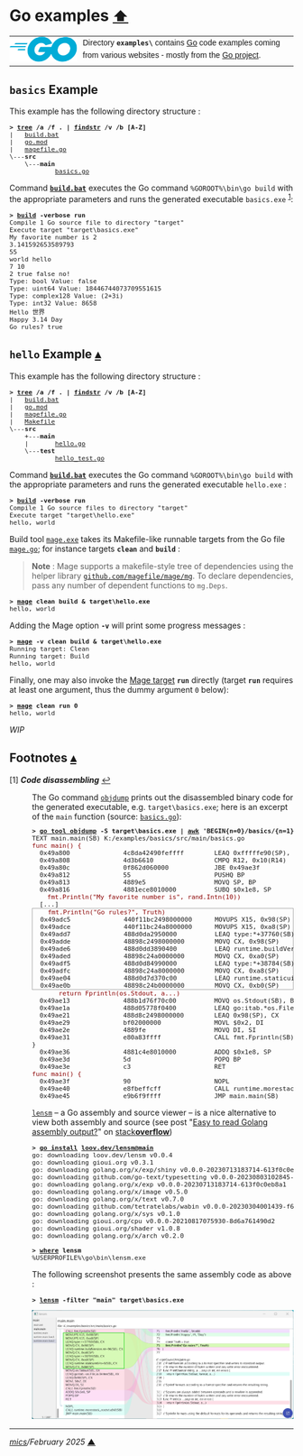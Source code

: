 # <span id="top">Go examples</span> <span style="font-size:90%;">[⬆](../README.md#top)</span>

<table style="font-family:Helvetica,Arial;line-height:1.6;">
  <tr>
  <td style="border:0;padding:0 10px 0 0;min-width:120px;"><a href="https://golang.org/" rel="external"><img style="border:0;" src="../docs/images/go-logo-blue.svg" width="120" alt="Go project"/></a></td>
  <td style="border:0;padding:0;vertical-align:text-top;">Directory <strong><code>examples\</code></strong> contains <a href="https://golang.org/" rel="external" alt="Go">Go</a> code examples coming from various websites - mostly from the <a href="https://golang.org/" rel="external">Go project</a>.</td>
  </tr>
</table>

## <span id="basics">`basics` Example</span>

This example has the following directory structure :

<pre style="font-size:80%;">
<b>&gt; <a href="https://learn.microsoft.com/en-us/windows-server/administration/windows-commands/tree">tree</a> /a /f . | <a href="https://learn.microsoft.com/en-us/windows-server/administration/windows-commands/findstr">findstr</a> /v /b [A-Z]</b>
|   <a href="./basics/build.bat">build.bat</a>
|   <a href="./basics/go.mod">go.mod</a>
|   <a href="./basics/magefile.go">magefile.go</a>
\---<b>src</b>
    \---<b>main</b>
            <a href="./basics/src/main/basics.go">basics.go</a>
</pre>

Command [**`build.bat`**](./basics/build.bat) executes the Go command `%GOROOT%\bin\go build` with the appropriate parameters and runs the generated executable `basics.exe` <sup id="anchor_01">[1](#footnote_01)</sup>:

<pre style="font-size:80%;">
<b>&gt; <a href="./basics/build.bat">build</a> -verbose run</b>
Compile 1 Go source file to directory "target"
Execute target "target\basics.exe"
My favorite number is 2
3.141592653589793
55
world hello
7 10
2 true false no!
Type: bool Value: false
Type: uint64 Value: 18446744073709551615
Type: complex128 Value: (2+3i)
Type: int32 Value: 8658
Hello 世界
Happy 3.14 Day
Go rules? true
</pre>

<!--=======================================================================-->

## <span id="hello">`hello` Example</span> [**&#x25B4;**](#top)

This example has the following directory structure :

<pre style="font-size:80%;">
<b>&gt; <a href="https://learn.microsoft.com/en-us/windows-server/administration/windows-commands/tree" rel="external">tree</a> /a /f . | <a href="https://learn.microsoft.com/en-us/windows-server/administration/windows-commands/findstr">findstr</a> /v /b [A-Z]</b>
|   <a href="./hello/build.bat">build.bat</a>
|   <a href="./hello/go.mod">go.mod</a>
|   <a href="./hello/magefile.go">magefile.go</a>
|   <a href="./hello/Makefile">Makefile</a>
\---<b>src</b>
    +---<b>main</b>
    |       <a href="./hello/src/main/hello.go">hello.go</a>
    \---<b>test</b>
            <a href="./hello/src/test/hello_test.go">hello_test.go</a>
</pre>

Command [**`build.bat`**](./hello/build.bat) executes the Go command `%GOROOT%\bin\go build` with the appropriate parameters and runs the generated executable `hello.exe` :

<pre style="font-size:80%;">
<b>&gt; <a href="./hello/build.bat">build</a> -verbose run</b>
Compile 1 Go source files to directory "target"
Execute target "target\hello.exe"
hello, world
</pre>

Build tool [`mage.exe`][mage_cli] takes its Makefile-like runnable targets from the Go file [`mage.go`](./hello/mage.go); for instance targets **`clean`** and **`build`** :

> **Note** : Mage supports a makefile-style tree of dependencies using the helper library [`github.com/magefile/mage/mg`](https://magefile.org/dependencies/). To declare dependencies, pass any number of dependent functions to `mg.Deps`.

<pre style="font-size:80%;">
<b>&gt; <a href="https://magefile.org/magefiles/">mage</a> clean build &amp; target\hello.exe</b>
hello, world
</pre>

Adding the Mage option **`-v`** will print some progress messages :

<pre style="font-size:80%;">
<b>&gt; <a href="https://magefile.org/magefiles/">mage</a> -v clean build & target\hello.exe</b>
Running target: Clean
Running target: Build
hello, world
</pre>

Finally, one may also invoke the [Mage target][mage_targets] **`run`** directly (target **`run`** requires at least one argument, thus the dummy argument `0` below):

<pre style="font-size:80%;">
<b>&gt; <a href="https://magefile.org/magefiles/">mage</a> clean run 0</b>
hello, world
</pre>

*WIP*

<!--=======================================================================-->

## <span id="footnotes">Footnotes</span> [**&#x25B4;**](#top)

<span id="footnote_01">[1]</span> ***Code disassembling*** [↩](#anchor_01)

<dl><dd>
The Go command <a href="https://pkg.go.dev/cmd/objdump@go1.23.0#pkg-overview"><code>objdump</code></a> prints out the disassembled binary code for the generated executable, e.g. <code>target\basics.exe</code>; here is an excerpt of the <code>main</code> function (source: <a href="./basics/src/main/basics.go"><code>basics.go</code></a>):
</dd>
<dd>
<pre style="font-size:80%;">
<b>&gt; <a href="https://pkg.go.dev/cmd/objdump@go1.23.0#pkg-overview">go tool objdump</a> -S target\basics.exe | <a href="https://man7.org/linux/man-pages/man1/gawk.1.html" rel="external">awk</a> 'BEGIN{n=0}/basics/{n=1}{if (n^>0) print $0}'</b>
TEXT main.main(SB) K:/examples/basics/src/main/basics.go
<span style="color:darkred;">func main() {</span>
  0x49a800              4c8da42490feffff        LEAQ 0xfffffe90(SP), R12
  0x49a808              4d3b6610                CMPQ R12, 0x10(R14)
  0x49a80c              0f862d060000            JBE 0x49ae3f
  0x49a812              55                      PUSHQ BP
  0x49a813              4889e5                  MOVQ SP, BP
  0x49a816              4881ece8010000          SUBQ $0x1e8, SP
    <span style="color:darkred;">fmt.Println("My favorite number is", rand.Intn(10))</span>
  [...]<div style="border:1px solid #aaaaaa;">    <span style="color:darkred;">fmt.Println("Go rules?", Truth)</span>
  0x49adc5              440f11bc2498000000      MOVUPS X15, 0x98(SP)
  0x49adce              440f11bc24a8000000      MOVUPS X15, 0xa8(SP)
  0x49add7              488d0da2950000          LEAQ type:*+37760(SB), CX
  0x49adde              48898c2498000000        MOVQ CX, 0x98(SP)
  0x49ade6              488d0dd3890400          LEAQ runtime.buildVersion.str+96(SB), CX
  0x49aded              48898c24a0000000        MOVQ CX, 0xa0(SP)
  0x49adf5              488d0d84990000          LEAQ type:*+38784(SB), CX
  0x49adfc              48898c24a8000000        MOVQ CX, 0xa8(SP)
  0x49ae04              488d0d7d370c00          LEAQ runtime.staticuint64s+8(SB), CX
  0x49ae0b              48898c24b0000000        MOVQ CX, 0xb0(SP)</div>       <span style="color:darkred;">return Fprintln(os.Stdout, a...)</span>
  0x49ae13              488b1d76f70c00          MOVQ os.Stdout(SB), BX
  0x49ae1a              488d05778f0400          LEAQ go:itab.*os.File,io.Writer(SB), AX
  0x49ae21              488d8c2498000000        LEAQ 0x98(SP), CX
  0x49ae29              bf02000000              MOVL $0x2, DI
  0x49ae2e              4889fe                  MOVQ DI, SI
  0x49ae31              e80a83ffff              CALL fmt.Fprintln(SB)
}
  0x49ae36              4881c4e8010000          ADDQ $0x1e8, SP
  0x49ae3d              5d                      POPQ BP
  0x49ae3e              c3                      RET
<span style="color:darkred;">func main() {</span>
  0x49ae3f              90                      NOPL
  0x49ae40              e8fbeffcff              CALL runtime.morestack_noctxt.abi0(SB)
  0x49ae45              e9b6f9ffff              JMP main.main(SB)
</pre>

<a href=""><code>lensm</code></a> &ndash; a Go assembly and source viewer &ndash; is a nice alternative to view both assembly and source (see post "[Easy to read Golang assembly output?](https://stackoverflow.com/questions/23789951/easy-to-read-golang-assembly-output)" on [stack**overflow**](https://stackoverflow.com/))

<pre style="font-size:80%;">
<b>&gt; <a href="https://go.dev/ref/mod#go-install" rel="external">go install</a> <a href="https://github.com/loov/lensm">loov.dev/lensm@main</a></b>
go: downloading loov.dev/lensm v0.0.4
go: downloading gioui.org v0.3.1
go: downloading golang.org/x/exp/shiny v0.0.0-20230713183714-613f0c0eb8a1
go: downloading github.com/go-text/typesetting v0.0.0-20230803102845-24e03d8b5372
go: downloading golang.org/x/exp v0.0.0-20230713183714-613f0c0eb8a1
go: downloading golang.org/x/image v0.5.0
go: downloading golang.org/x/text v0.7.0
go: downloading github.com/tetratelabs/wabin v0.0.0-20230304001439-f6f874872834
go: downloading golang.org/x/sys v0.1.0
go: downloading gioui.org/cpu v0.0.0-20210817075930-8d6a761490d2
go: downloading gioui.org/shader v1.0.8
go: downloading golang.org/x/arch v0.2.0
&nbsp;
<b>&gt; <a href="https://learn.microsoft.com/en-us/windows-server/administration/windows-commands/where" rel="external">where</a> lensm</b>
%USERPROFILE%\go\bin\lensm.exe
</pre>

The following screenshot presents the same assembly code as above :

<pre style="font-size:80%;">
<b>&gt; <a href="https://github.com/loov/lensm">lensm</a> -filter "main" target\basics.exe</b>
</pre>
<img src="../docs/images/lensm_examples_basics.png"/>
</dd></dl>

***

*[mics](https://lampwww.epfl.ch/~michelou/)/February 2025* [**&#9650;**](#top)
<span id="bottom">&nbsp;</span>

<!-- link refs -->

[mage_cli]: https://magefile.org/
[mage_targets]: https://magefile.org/targets/
[windows_batch_file]: https://en.wikibooks.org/wiki/Windows_Batch_Scripting

